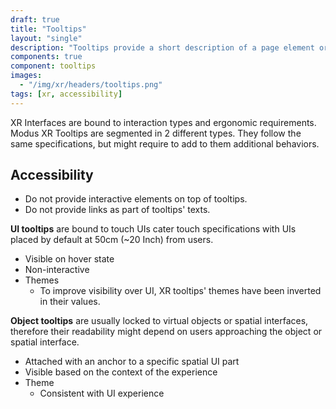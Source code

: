 ```yaml
---
draft: true
title: "Tooltips"
layout: "single"
description: "Tooltips provide a short description of a page element or control."
components: true
component: tooltips
images:
  - "/img/xr/headers/tooltips.png"
tags: [xr, accessibility]
---
```


XR Interfaces are bound to interaction types and ergonomic requirements.  Modus XR Tooltips are segmented in 2 different types. They follow the same specifications, but might require to add to them additional behaviors.

## Accessibility

- Do not provide interactive elements on top of tooltips.
- Do not provide links as part of tooltips' texts.

**UI tooltips** are bound to touch UIs cater touch specifications with UIs placed by default at 50cm (~20 Inch) from users.
- Visible on hover state
- Non-interactive
- Themes
  - To improve visibility over UI, XR tooltips' themes have been inverted in their values.

**Object tooltips** are usually locked to virtual objects or spatial interfaces, therefore their readability might depend on users approaching the object or spatial interface.
- Attached with an anchor to a specific spatial UI part
- Visible based on the context of the experience
- Theme
  - Consistent with UI experience


